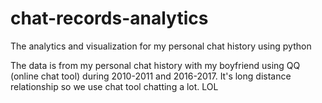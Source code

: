 # chat-records-analytics
The analytics and visualization for my personal chat history using python

The data is from my personal chat history with my boyfriend using QQ (online chat tool) during 2010-2011 and 2016-2017. It's long distance relationship so we use chat tool chatting a lot. LOL


